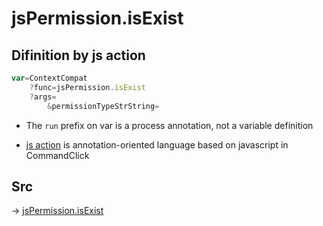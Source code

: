 # jsPermission.isExist

## Difinition by js action

```js.js
var=ContextCompat
	?func=jsPermission.isExist
	?args=
		&permissionTypeStrString=
```

- The `run` prefix on var is a process annotation, not a variable definition

- [js action](#) is annotation-oriented language based on javascript in CommandClick

## Src

-> [jsPermission.isExist](https://github.com/puutaro/CommandClick/blob/master/app/src/main/java/com/puutaro/commandclick/fragment_lib/terminal_fragment/js_interface/system/JsPermission.kt#L27)


